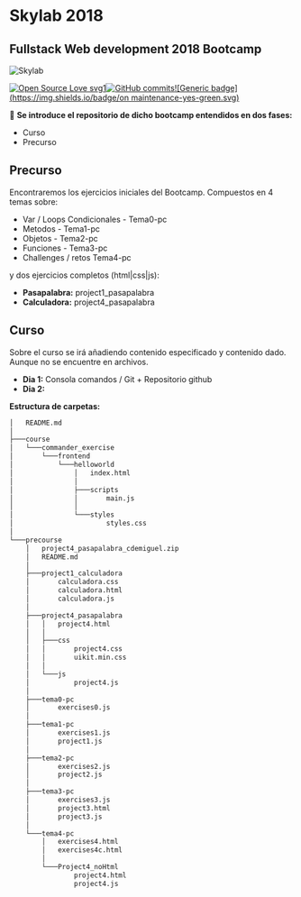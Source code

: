 # Skylab 2018

## Fullstack Web development 2018 Bootcamp

![Skylab](http://www.skylabcoders.com/images/403/default.png)

[![Open Source Love svg1](https://badges.frapsoft.com/os/v1/open-source.svg?v=103)](https://github.com/ellerbrock/open-source-badges/)[![GitHub commits](https://img.shields.io/github/commits-since/Naereen/StrapDown.js/v1.0.0.svg)](https://GitHub.com/Naereen/StrapDown.js/commit/)[![Generic badge](https://img.shields.io/badge/on maintenance-yes-green.svg)](https://shields.io/)

:paperclip: **Se introduce el repositorio de dicho bootcamp entendidos en dos fases:**
- Curso
- Precurso

## Precurso
Encontraremos los ejercicios iniciales del Bootcamp. Compuestos en 4 temas sobre:
- Var / Loops Condicionales - Tema0-pc
- Metodos - Tema1-pc
- Objetos - Tema2-pc
- Funciones - Tema3-pc
- Challenges / retos Tema4-pc

y dos ejercicios completos (html|css|js):
- **Pasapalabra:** project1_pasapalabra
- **Calculadora:** project4_pasapalabra

## Curso
Sobre el curso se irá añadiendo contenido especificado y contenido dado. Aunque no se encuentre en archivos.
- **Dia 1:** Consola comandos / Git + Repositorio github
- **Dia 2:** 

**Estructura de carpetas:**
```sh
│   README.md
│
├───course
│   └───commander_exercise
│       └───frontend
│           └───helloworld
│               │   index.html
│               │
│               ├───scripts
│               │       main.js
│               │
│               └───styles
│                       styles.css
│
└───precourse
    │   project4_pasapalabra_cdemiguel.zip
    │   README.md
    │
    ├───project1_calculadora
    │       calculadora.css
    │       calculadora.html
    │       calculadora.js
    │
    ├───project4_pasapalabra
    │   │   project4.html
    │   │
    │   ├───css
    │   │       project4.css
    │   │       uikit.min.css
    │   │
    │   └───js
    │           project4.js
    │
    ├───tema0-pc
    │       exercises0.js
    │
    ├───tema1-pc
    │       exercises1.js
    │       project1.js
    │
    ├───tema2-pc
    │       exercises2.js
    │       project2.js
    │
    ├───tema3-pc
    │       exercises3.js
    │       project3.html
    │       project3.js
    │
    └───tema4-pc
        │   exercises4.html
        │   exercises4c.html
        │
        └───Project4_noHtml
                project4.html
                project4.js
```
